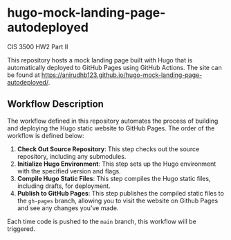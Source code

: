 # hugo-mock-landing-page-autodeployed

CIS 3500 HW2 Part II

This repository hosts a mock landing page built with Hugo that is automatically deployed to GitHub Pages using GitHub Actions. The site can be found at https://anirudhb123.github.io/hugo-mock-landing-page-autodeployed/. 

## Workflow Description

The workflow defined in this repository automates the process of building and deploying the Hugo static website to GitHub Pages. The  order of the workflow is defined below:

1. **Check Out Source Repository**: This step checks out the source repository, including any submodules.
2. **Initialize Hugo Environment**: This step sets up the Hugo environment with the specified version and flags.
3. **Compile Hugo Static Files**: This step compiles the Hugo static files, including drafts, for deployment.
4. **Publish to GitHub Pages**: This step publishes the compiled static files to the `gh-pages` branch, allowing you to visit the website on Github Pages and see any changes you've made. 

Each time code is pushed to the `main` branch, this workflow will be triggered. 
